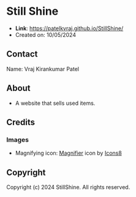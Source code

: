 # Still Shine

- **Link**: https://patelkvraj.github.io/StillShine/
- Created on: 10/05/2024

## Contact

Name: Vraj Kirankumar Patel

## About

- A website that sells used items.

## Credits

### Images

- Magnifying icon: [Magnifier](https://icons8.com/icon/132/search) icon by [Icons8](https://icons8.com/)

## Copyright

Copyright (c) 2024 StillShine. All rights reserved.
